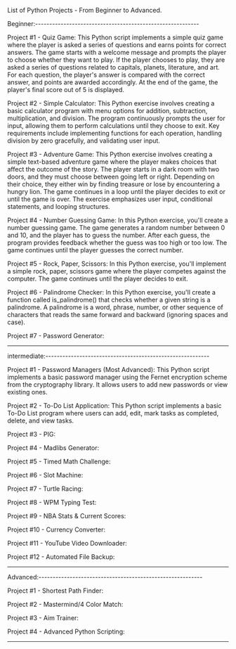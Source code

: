 List of Python Projects - From Beginner to Advanced.

Beginner:----------------------------------------------------------

 Project #1 - Quiz Game:
    This Python script implements a simple quiz game where the player is asked a series of questions and earns points for correct answers. The game starts with a welcome message and prompts the player to choose whether they want to play. If the player chooses to play, they are asked a series of questions related to capitals, planets, literature, and art. For each question, the player's answer is compared with the correct answer, and points are awarded accordingly. At the end of the game, the player's final score out of 5 is displayed.


 Project #2 - Simple Calculator:
    This Python exercise involves creating a basic calculator program with menu options for addition, subtraction, multiplication, and division. The program continuously prompts the user for input, allowing them to perform calculations until they choose to exit. Key requirements include implementing functions for each operation, handling division by zero gracefully, and validating user input.


 Project #3 - Adventure Game:
    This Python exercise involves creating a simple text-based adventure game where the player makes choices that affect the outcome of the story. The player starts in a dark room with two doors, and they must choose between going left or right. Depending on their choice, they either win by finding treasure or lose by encountering a hungry lion. The game continues in a loop until the player decides to exit or until the game is over. The exercise emphasizes user input, conditional statements, and looping structures.


 Project #4 - Number Guessing Game:
    In this Python exercise, you'll create a number guessing game. The game generates a random number between 0 and 10, and the player has to guess the number. After each guess, the program provides feedback whether the guess was too high or too low. The game continues until the player guesses the correct number.


 Project #5 - Rock, Paper, Scissors:
    In this Python exercise, you'll implement a simple rock, paper, scissors game where the player competes against the computer. The game continues until the player decides to exit.


 Project #6 - Palindrome Checker:
    In this Python exercise, you'll create a function called is_palindrome() that checks whether a given string is a palindrome. A palindrome is a word, phrase, number, or other sequence of characters that reads the same forward and backward (ignoring spaces and case).
 
 Project #7 - Password Generator:
 
----------------------------------------------------------

intermediate:----------------------------------------------------------

 Project #1 - Password Managers (Most Advanced):
    This Python script implements a basic password manager using the Fernet encryption scheme from the cryptography library. It allows users to add new passwords or view existing ones.

 Project #2 - To-Do List Application:
    This Python script implements a basic To-Do List program where users can add, edit, mark tasks as completed, delete, and view tasks.

 Project #3 - PIG:
 
 Project #4 - Madlibs Generator:
 
 Project #5 - Timed Math Challenge:
 
 Project #6 - Slot Machine:
 
 Project #7 - Turtle Racing:
 
 Project #8 - WPM Typing Test:
 
 Project #9 - NBA Stats & Current Scores:
 
 Project #10 - Currency Converter:
 
 Project #11 - YouTube Video Downloader:
 
 Project #12 - Automated File Backup:

----------------------------------------------------------

Advanced:----------------------------------------------------------

 Project #1 - Shortest Path Finder:
 
 Project #2 - Mastermind/4 Color Match:
 
 Project #3 - Aim Trainer:
 
 Project #4 - Advanced Python Scripting:

----------------------------------------------------------
